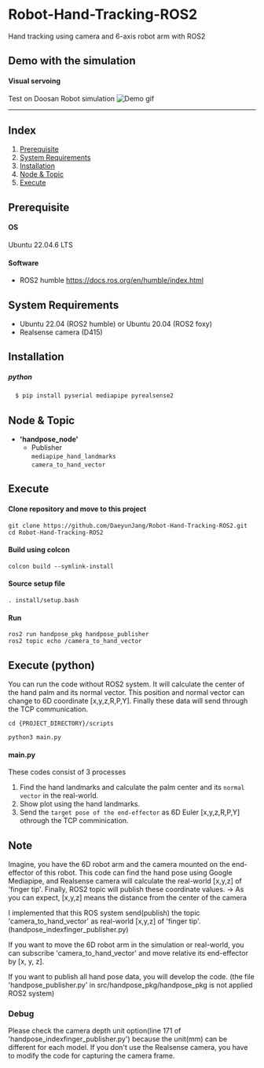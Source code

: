 # Robot-Hand-Tracking-ROS2
Hand tracking using camera and 6-axis robot arm with ROS2

## Demo with the simulation
#### Visual servoing
Test on Doosan Robot simulation
![Demo gif](https://github.com/DaeyunJang/Robot-Hand-Tracking-ROS2/raw/humble/media/visual_servoing_test.gif)


---
## Index
1. [Prerequisite](#prerequisite)
2. [System Requirements](#system-requirements)
4. [Installation](#installation)
6. [Node & Topic](#node--topic)
9. [Execute](#execute)

## Prerequisite
#### OS
Ubuntu 22.04.6 LTS
#### Software
- ROS2 humble
  <https://docs.ros.org/en/humble/index.html>

## System Requirements
- Ubuntu 22.04 (ROS2 humble) or Ubuntu 20.04 (ROS2 foxy)
- Realsense camera (D415)

## Installation
##### python
```bash
  $ pip install pyserial mediapipe pyrealsense2
```

## Node & Topic
- **'handpose_node'**
  - Publisher<br/>
    `mediapipe_hand_landmarks`<br/>
    `camera_to_hand_vector`<br/>

## Execute
#### Clone repository and move to this project
```
git clone https://github.com/DaeyunJang/Robot-Hand-Tracking-ROS2.git
cd Robot-Hand-Tracking-ROS2
```

#### Build using colcon
```
colcon build --symlink-install
```

#### Source setup file
```
. install/setup.bash
```

#### Run
```
ros2 run handpose_pkg handpose_publisher
ros2 topic echo /camera_to_hand_vector
```

## Execute (python)
You can run the code without ROS2 system.
It will calculate the center of the hand palm and its normal vector. This position and normal vector can change to 6D coordinate [x,y,z,R,P,Y].
Finally these data will send through the TCP communication.

```
cd {PROJECT_DIRECTORY}/scripts
```
```
python3 main.py
```
#### main.py
These codes consist of 3 processes
1. Find the hand landmarks and calculate the palm center and its `normal vector` in the real-world.
2. Show plot using the hand landmarks.
3. Send the `target pose of the end-effector` as 6D Euler [x,y,z,R,P,Y] othrough the TCP comminication. 




## Note
Imagine, you have the 6D robot arm and the camera mounted on the end-effector of this robot.
This code can find the hand pose using Google Mediapipe, and Realsense camera will calculate the real-world [x,y,z] of 'finger tip'. Finally, ROS2 topic will publish these coordinate values.
-> As you can expect, [x,y,z] means the distance from the center of the camera

I implemented that this ROS system send(publish) the topic 'camera_to_hand_vector' as real-world [x,y,z] of 'finger tip'. (handpose_indexfinger_publisher.py)

If you want to move the 6D robot arm in the simulation or real-world,
you can subscribe 'camera_to_hand_vector' and move relative its end-effector by [x, y, z].

If you want to publish all hand pose data,
you will develop the code. (the file 'handpose_publisher.py' in src/handpose_pkg/handpose_pkg is not applied ROS2 system)

### Debug
Please check the camera depth unit option(line 171 of 'handpose_indexfinger_publisher.py') because the unit(mm) can be different for each model.
If you don't use the Realsense camera, you have to modify the code for capturing the camera frame.

